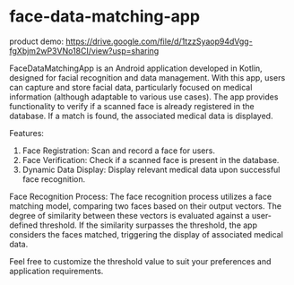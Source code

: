 # face-data-matching-app

product demo: https://drive.google.com/file/d/1tzzSyaop94dVgg-fgXbjm2wP3VNo18CI/view?usp=sharing

FaceDataMatchingApp is an Android application developed in Kotlin, designed for facial recognition and data management. With this app, users can capture and store facial data, particularly focused on medical information (although adaptable to various use cases). The app provides functionality to verify if a scanned face is already registered in the database. If a match is found, the associated medical data is displayed.

Features:
1. Face Registration: Scan and record a face for users.
2. Face Verification: Check if a scanned face is present in the database.
3. Dynamic Data Display: Display relevant medical data upon successful face recognition.

Face Recognition Process:
The face recognition process utilizes a face matching model, comparing two faces based on their output vectors. The degree of similarity between these vectors is evaluated against a user-defined threshold. If the similarity surpasses the threshold, the app considers the faces matched, triggering the display of associated medical data.

Feel free to customize the threshold value to suit your preferences and application requirements.
